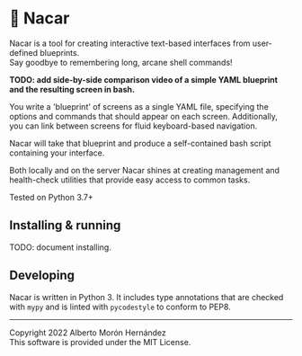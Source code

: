 # 🐚 Nacar

Nacar is a tool for creating interactive text-based interfaces from user-defined blueprints.  
Say goodbye to remembering long, arcane shell commands!

**TODO: add side-by-side comparison video of a simple YAML blueprint and the resulting screen in bash.** 

You write a 'blueprint' of screens as a single YAML file, specifying the options and commands that should appear on each screen.
Additionally, you can link between screens for fluid keyboard-based navigation.  

Nacar will take that blueprint and produce a self-contained bash script containing your interface.

Both locally and on the server Nacar shines at creating management and 
health-check utilities that provide easy access to common tasks.     

Tested on Python 3.7+  


## Installing & running

TODO: document installing.


## Developing

Nacar is written in Python 3. It includes type annotations that are checked with `mypy` and is linted with `pycodestyle` to conform to PEP8.


---
Copyright 2022 Alberto Morón Hernández  
This software is provided under the MIT License.
